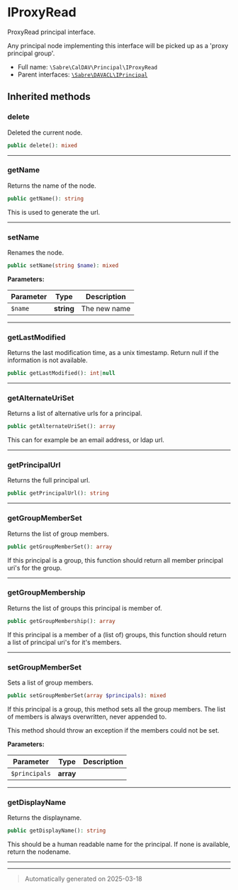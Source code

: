 
# IProxyRead

ProxyRead principal interface.

Any principal node implementing this interface will be picked up as a 'proxy
principal group'.

* Full name: `\Sabre\CalDAV\Principal\IProxyRead`
* Parent interfaces: [`\Sabre\DAVACL\IPrincipal`](../../DAVACL/IPrincipal.md)




## Inherited methods


### delete

Deleted the current node.

```php
public delete(): mixed
```












***

### getName

Returns the name of the node.

```php
public getName(): string
```

This is used to generate the url.










***

### setName

Renames the node.

```php
public setName(string $name): mixed
```








**Parameters:**

| Parameter | Type | Description |
|-----------|------|-------------|
| `$name` | **string** | The new name |





***

### getLastModified

Returns the last modification time, as a unix timestamp. Return null
if the information is not available.

```php
public getLastModified(): int|null
```












***

### getAlternateUriSet

Returns a list of alternative urls for a principal.

```php
public getAlternateUriSet(): array
```

This can for example be an email address, or ldap url.










***

### getPrincipalUrl

Returns the full principal url.

```php
public getPrincipalUrl(): string
```












***

### getGroupMemberSet

Returns the list of group members.

```php
public getGroupMemberSet(): array
```

If this principal is a group, this function should return
all member principal uri's for the group.










***

### getGroupMembership

Returns the list of groups this principal is member of.

```php
public getGroupMembership(): array
```

If this principal is a member of a (list of) groups, this function
should return a list of principal uri's for it's members.










***

### setGroupMemberSet

Sets a list of group members.

```php
public setGroupMemberSet(array $principals): mixed
```

If this principal is a group, this method sets all the group members.
The list of members is always overwritten, never appended to.

This method should throw an exception if the members could not be set.






**Parameters:**

| Parameter | Type | Description |
|-----------|------|-------------|
| `$principals` | **array** |  |





***

### getDisplayName

Returns the displayname.

```php
public getDisplayName(): string
```

This should be a human readable name for the principal.
If none is available, return the nodename.










***


***
> Automatically generated on 2025-03-18
